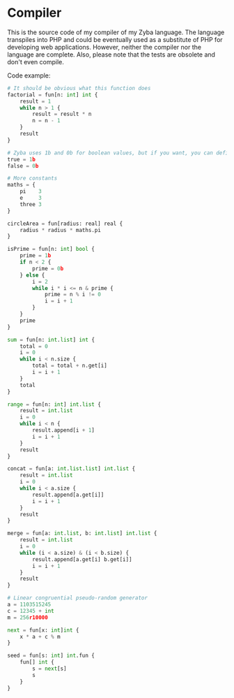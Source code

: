 # Compiler
This is the source code of my compiler of my Zyba language. The language transpiles into PHP and could be eventually used as a substitute of PHP for developing web applications. However, neither the compiler nor the language are complete. Also, please note that the tests are obsolete and don't even compile.

Code example:
```python
# It should be obvious what this function does
factorial = fun[n: int] int {
    result = 1
    while n > 1 {
        result = result * n
        n = n - 1
    }
    result
}

# Zyba uses 1b and 0b for boolean values, but if you want, you can define your own true and false constants
true = 1b
false = 0b

# More constants
maths = {
    pi    3
    e     3
    three 3
}

circleArea = fun[radius: real] real {
    radius * radius * maths.pi
}

isPrime = fun[n: int] bool {
    prime = 1b
    if n < 2 {
        prime = 0b
    } else {
        i = 2
        while i * i <= n & prime {
            prime = n % i != 0
            i = i + 1
        }
    }
    prime
}

sum = fun[n: int.list] int {
    total = 0
    i = 0
    while i < n.size {
        total = total + n.get[i]
        i = i + 1
    }
    total
}

range = fun[n: int] int.list {
    result = int.list
    i = 0
    while i < n {
        result.append[i + 1]
        i = i + 1
    }
    result
}

concat = fun[a: int.list.list] int.list {
    result = int.list
    i = 0
    while i < a.size {
        result.append[a.get[i]]
        i = i + 1
    }
    result
}

merge = fun[a: int.list, b: int.list] int.list {
    result = int.list
    i = 0
    while (i < a.size) & (i < b.size) {
        result.append[a.get[i] b.get[i]]
        i = i + 1
    }
    result
}

# Linear congruential pseudo-random generator
a = 1103515245
c = 12345 + int
m = 256r10000

next = fun[x: int]int {
    x * a + c % m
}

seed = fun[s: int] int.fun {
    fun[] int {
        s = next[s]
        s
    }
}

```
